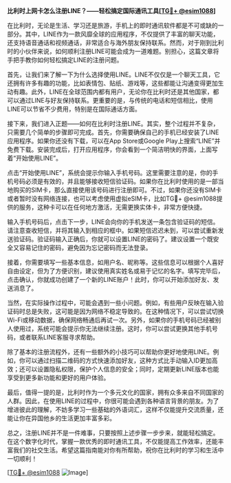 **比利时上网卡怎么注册LINE？——轻松搞定国际通讯工具[[TG💪+ @esim1088](https://t.me/s/esim1088)]**

在比利时，无论是生活、学习还是旅游，手机上的即时通讯软件都是不可或缺的一部分。其中，LINE作为一款风靡全球的应用程序，不仅提供了丰富的聊天功能，还支持语音通话和视频通话，非常适合与海外朋友保持联系。然而，对于刚到比利时的小伙伴来说，如何顺利注册LINE可能会成为一道难题。别担心，这篇文章将手把手教你如何轻松搞定LINE的注册问题。

首先，让我们来了解一下为什么选择使用LINE。LINE不仅仅是一个聊天工具，它还拥有许多有趣的功能，比如表情包、贴纸、游戏等，这些都能让沟通变得更加生动有趣。此外，LINE在全球范围内都有用户，无论你在比利时还是其他国家，都可以通过LINE与好友保持联系。更重要的是，与传统的电话和短信相比，使用LINE可以节省不少费用，特别是在国际通话方面。

接下来，我们进入正题——如何在比利时注册LINE。其实，整个过程并不复杂，只需要几个简单的步骤即可完成。首先，你需要确保自己的手机已经安装了LINE应用程序。如果你还没有下载，可以在App Store或Google Play上搜索“LINE”并免费下载。安装完成后，打开应用程序，你会看到一个简洁明快的界面，上面写着“开始使用LINE”。

点击“开始使用LINE”，系统会提示你输入手机号码。这里需要注意的是，你的手机号码必须是有效的，并且能够接收短信验证码。如果你在比利时使用的是一部当地购买的SIM卡，那么直接使用该号码进行注册即可。不过，如果你还没有SIM卡或者暂时没有网络连接，也可以考虑使用虚拟eSIM卡，比如TG💪+ @esim1088提供的服务，这种卡可以在任何地方激活，无需更换实体卡，非常方便快捷。

输入手机号码后，点击下一步，LINE会向你的手机发送一条包含验证码的短信。请注意查收短信，并将其输入到相应的框中。如果短信迟迟未到，可以尝试重新发送验证码。验证码输入正确后，你就可以设置LINE的密码了。建议设置一个既安全又容易记住的密码，避免因为忘记密码而无法登录。

接着，你需要填写一些基本信息，如用户名、昵称等。这些信息可以根据个人喜好自由设定，但为了方便识别，建议使用真实姓名或易于记忆的名字。填写完毕后，点击确认，你就成功创建了一个新的LINE账户！此时，你可以开始添加好友、发送消息了。

当然，在实际操作过程中，可能会遇到一些小问题。例如，有些用户反映在输入验证码时总是失败，这可能是因为网络不稳定导致的。在这种情况下，可以尝试切换Wi-Fi或移动数据，确保网络畅通后再试一次。另外，如果你的手机号码已经被别人使用过，系统可能会提示你无法继续注册。这时，你可以尝试更换其他手机号码，或者联系LINE客服寻求帮助。

除了基本的注册流程外，还有一些额外的小技巧可以帮助你更好地使用LINE。例如，你可以通过扫描二维码的方式快速添加好友，这种方式比手动输入ID更加高效；还可以设置隐私权限，保护个人信息的安全；同时，定期更新LINE版本也能享受到更多新功能和更好的用户体验。

最后，值得一提的是，比利时作为一个多元文化的国家，拥有众多来自不同国家的人群。因此，在使用LINE的过程中，你很可能会遇到各种语言背景的朋友。为了增进彼此的理解，不妨多学习一些基础的外语词汇，这样不仅能提升交流质量，还能让你在异国他乡的生活更加丰富多彩。

总之，注册LINE并不是一件难事，只要按照上述步骤一步步来，就能轻松搞定。在这个数字化时代，掌握一款优秀的即时通讯工具，不仅能提高工作效率，还能丰富我们的社交生活。希望这篇指南能对你有所帮助，祝你在比利时的学习和生活中一切顺利！

[[TG💪+ @esim1088](https://t.me/s/esim1088) ![Image](https://i.postimg.cc/4NQfJmqS/Snipaste-2025-05-13-00-14-12.png)]
